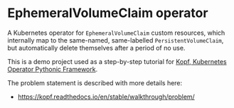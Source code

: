 # EphemeralVolumeClaim operator

A Kubernetes operator for `EphemeralVolumeClaim` custom resources,
which internally map to the same-named, same-labelled `PersistentVolumeClaim`,
but automatically delete themselves after a period of no use.

This is a demo project used as a step-by-step tutorial for
[Kopf, Kubernetes Operator Pythonic Framework](https://github.com/zalando-incubator/kopf).

The problem statement is described with more details here:

* https://kopf.readthedocs.io/en/stable/walkthrough/problem/
